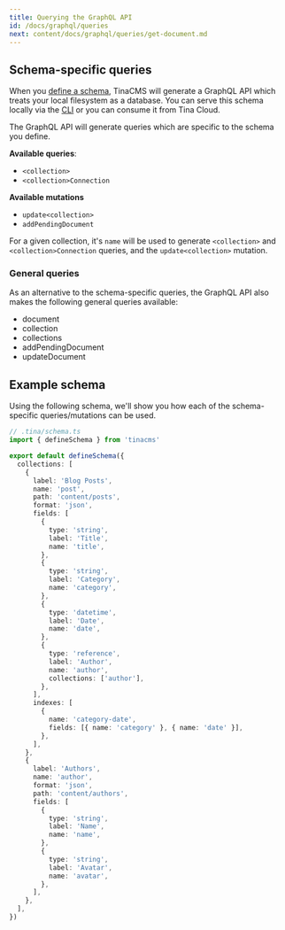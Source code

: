 ```yaml
---
title: Querying the GraphQL API
id: /docs/graphql/queries
next: content/docs/graphql/queries/get-document.md
---
```


## Schema-specific queries

When you [define a schema](/docs/schema), TinaCMS will generate a GraphQL API which treats your local filesystem as a database. You can serve this schema locally via the [CLI](/docs/graphql/cli) or you can consume it from Tina Cloud.

The GraphQL API will generate queries which are specific to the schema you define.

**Available queries**:

- `<collection>`
- `<collection>Connection`

**Available mutations**

- `update<collection>`
- `addPendingDocument`

For a given collection, it's `name` will be used to generate `<collection>` and `<collection>Connection` queries, and the `update<collection>` mutation.

### General queries

As an alternative to the schema-specific queries, the GraphQL API also makes the following general queries available:

- document
- collection
- collections
- addPendingDocument
- updateDocument

## Example schema

Using the following schema, we'll show you how each of the schema-specific queries/mutations can be used.

```ts
// .tina/schema.ts
import { defineSchema } from 'tinacms'

export default defineSchema({
  collections: [
    {
      label: 'Blog Posts',
      name: 'post',
      path: 'content/posts',
      format: 'json',
      fields: [
        {
          type: 'string',
          label: 'Title',
          name: 'title',
        },
        {
          type: 'string',
          label: 'Category',
          name: 'category',
        },
        {
          type: 'datetime',
          label: 'Date',
          name: 'date',
        },
        {
          type: 'reference',
          label: 'Author',
          name: 'author',
          collections: ['author'],
        },
      ],
      indexes: [
        {
          name: 'category-date',
          fields: [{ name: 'category' }, { name: 'date' }],
        },
      ],
    },
    {
      label: 'Authors',
      name: 'author',
      format: 'json',
      path: 'content/authors',
      fields: [
        {
          type: 'string',
          label: 'Name',
          name: 'name',
        },
        {
          type: 'string',
          label: 'Avatar',
          name: 'avatar',
        },
      ],
    },
  ],
})
```
